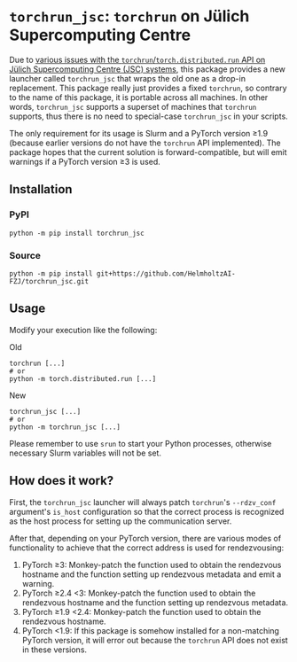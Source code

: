 # `torchrun_jsc`: `torchrun` on Jülich Supercomputing Centre

Due to [various issues with the `torchrun`/`torch.distributed.run` API
on Jülich Supercomputing Centre (JSC)
systems](https://github.com/pytorch/pytorch/issues/73656), this
package provides a new launcher called `torchrun_jsc` that wraps the
old one as a drop-in replacement. This package really just provides a
fixed `torchrun`, so contrary to the name of this package, it is
portable across all machines. In other words, `torchrun_jsc` supports
a superset of machines that `torchrun` supports, thus there is no need
to special-case `torchrun_jsc` in your scripts.

The only requirement for its usage is Slurm and a PyTorch version ≥1.9
(because earlier versions do not have the `torchrun` API implemented).
The package hopes that the current solution is forward-compatible, but
will emit warnings if a PyTorch version ≥3 is used.

## Installation

### PyPI

```shell
python -m pip install torchrun_jsc
```

### Source

```shell
python -m pip install git+https://github.com/HelmholtzAI-FZJ/torchrun_jsc.git
```

## Usage

Modify your execution like the following:

Old
```shell
torchrun [...]
# or
python -m torch.distributed.run [...]
```

New
```shell
torchrun_jsc [...]
# or
python -m torchrun_jsc [...]
```

Please remember to use `srun` to start your Python processes,
otherwise necessary Slurm variables will not be set.

## How does it work?

First, the `torchrun_jsc` launcher will always patch `torchrun`'s
`--rdzv_conf` argument's `is_host` configuration so that the correct
process is recognized as the host process for setting up the
communication server.

After that, depending on your PyTorch version, there are various modes
of functionality to achieve that the correct address is used for
rendezvousing:
1. PyTorch ≥3: Monkey-patch the function used to obtain the rendezvous
   hostname and the function setting up rendezvous metadata and emit a
   warning.
2. PyTorch ≥2.4 <3: Monkey-patch the function used to obtain the
   rendezvous hostname and the function setting up rendezvous
   metadata.
3. PyTorch ≥1.9 <2.4: Monkey-patch the function used to obtain the
   rendezvous hostname.
4. PyTorch <1.9: If this package is somehow installed for a
   non-matching PyTorch version, it will error out because the
   `torchrun` API does not exist in these versions.
